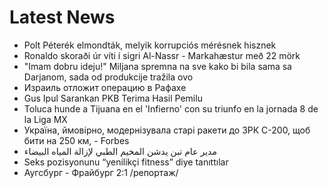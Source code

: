 # Latest News
-  Polt Péterék elmondták, melyik korrupciós mérésnek hisznek
-  Ronaldo skoraði úr víti í sigri Al-Nassr - Markahæstur með 22 mörk
-  "Imam dobru ideju!" Miljana spremna na sve kako bi bila sama sa Darjanom, sada od produkcije tražila ovo
-  Израиль отложит операцию в Рафахе
-  Gus Ipul Sarankan PKB Terima Hasil Pemilu
-  Toluca hunde a Tijuana en el 'Infierno' con su triunfo en la jornada 8 de la Liga MX
-  Україна, ймовірно, модернізувала старі ракети до ЗРК С-200, щоб бити на 250 км, - Forbes
-  مدير عام تبن يدشن المخيم الطبي لإزالة المياه البيضاء
-  Seks pozisyonunu “yenilikçi fitness” diye tanıttılar
-  Аугсбург - Фрайбург 2:1 /репортаж/
